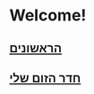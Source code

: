 # Welcome!

## [הראשונים](https://docs.google.com/document/d/15F9pLYHznqzO9Y2S_luPCJd_rejirRgSx8mN_4YvNyY/edit?usp=sharing)
 
## [חדר הזום שלי](https://edu-il.zoom.us/j/5403281111?pwd=NGszS2ZEZ2IvajVncGNRNzFndVZiQT09)
